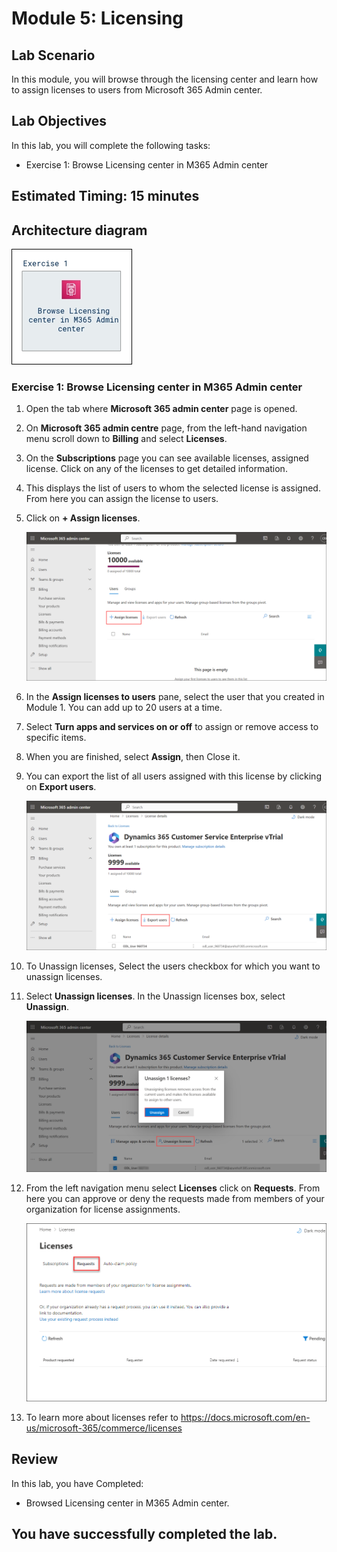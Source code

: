 # Module 5: Licensing 

## Lab Scenario
In this module, you will browse through the licensing center and learn how to assign licenses to users from Microsoft 365 Admin center.

## Lab Objectives

In this lab, you will complete the following tasks:

+ Exercise 1: Browse Licensing center in M365 Admin center 

## Estimated Timing: 15 minutes

## Architecture diagram
![](../Instructions/Lab-Scenario-Preview/media/MS-900-LSP-Mod-5.png)

### Exercise 1: Browse Licensing center in M365 Admin center 

1. Open the tab where **Microsoft 365 admin center** page is opened.

1. On **Microsoft 365 admin centre** page, from the left-hand navigation menu scroll down to  **Billing** and select **Licenses**.
   
1. On the **Subscriptions** page you can see available licenses, assigned license. Click on any of the licenses to get detailed information.

1. This displays the list of users to whom the selected license is assigned. From here you can assign the license to users.

1. Click on **+ Assign licenses**.

   ![](Images/ms900L5I2.png)

1. In the **Assign licenses to users** pane, select the user that you created in Module 1. You can add up to 20 users at a time.

1. Select **Turn apps and services on or off** to assign or remove access to specific items.
   
1. When you are finished, select **Assign**, then Close it.

1. You can export the list of all users assigned with this license by clicking on **Export users**.

   ![](Images/ms900L5I3.png)

1. To Unassign licenses, Select the users checkbox for which you want to unassign licenses.

1. Select **Unassign licenses**. In the Unassign licenses box, select **Unassign**.

   ![](Images/ms900L5I4.png)

1. From the left navigation menu select **Licenses** click on **Requests**. From here you can approve or deny the requests made from members of your organization for license assignments.

    ![](Images/License2.png)

1. To learn more about licenses refer to  https://docs.microsoft.com/en-us/microsoft-365/commerce/licenses

## Review

In this lab, you have Completed:

- Browsed Licensing center in M365 Admin center.

## You have successfully completed the lab.
